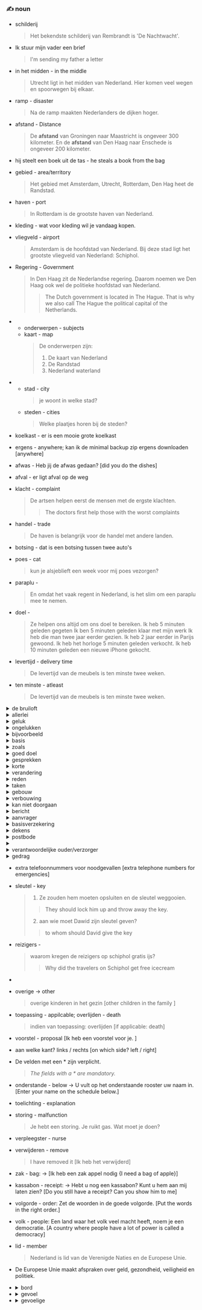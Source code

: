 ### :writing_hand: noun

- schilderij
    > Het bekendste schilderij van Rembrandt is 'De Nachtwacht'.
- Ik stuur mijn vader een brief
    > I'm sending my father a letter
- in het midden - in the middle
    > Utrecht ligt in het midden van Nederland. Hier komen veel wegen en spoorwegen bij elkaar.

- ramp - disaster
    > Na de ramp maakten Nederlanders de dijken hoger.
- afstand - Distance
    > De **afstand** van Groningen naar Maastricht is ongeveer 300 kilometer.
    > En de **afstand** van Den Haag naar Enschede is ongeveer 200 kilometer.
- hij steelt een boek uit de tas - he steals a book from the bag
- gebied - area/territory
    > Het gebied met Amsterdam, Utrecht, Rotterdam, Den Hag heet de Randstad.
- haven - port
    > In Rotterdam is de grootste haven van Nederland.
- kleding - wat voor kleding wil je vandaag kopen.

- vliegveld - airport
    > Amsterdam is de hoofdstad van Nederland. Bij deze stad ligt het grootste vliegveld van Nederland: Schiphol.

- Regering - Government
    > In Den Haag zit de Nederlandse regering. Daarom noemen we Den Haag ook wel de politieke hoofdstad van Nederland.
    >
    > > The Dutch government is located in The Hague. That is why we also call The Hague the political capital of the Netherlands.
    >

- - onderwerpen - subjects
  - kaart - map
      > De onderwerpen zijn:
      > 1. De kaart van Nederland
      > 2. De Randstad
      > 3. Nederland waterland

- - stad - city
      > je woont in welke stad?
  - steden - cities
      >  Welke plaatjes horen bij de steden?
- koelkast - er is een mooie grote koelkast
- ergens - anywhere; kan ik de minimal backup zip ergens downloaden [anywhere]
- afwas - Heb jij de afwas gedaan? [did you do the dishes]
- afval - er ligt afval op de weg
- klacht - complaint
    > De artsen helpen eerst de mensen met de ergste klachten.
    >
    >> The doctors first help those with the worst complaints
- handel - trade
    > De haven is belangrijk voor de handel met andere landen.
- botsing - dat is een botsing tussen twee auto's
- poes - cat
    > kun je alsjeblieft een week voor mij poes vezorgen?
- paraplu -
    > En omdat het vaak regent in Nederland, is het slim om een paraplu mee te nemen.
- doel -
    > Ze helpen ons altijd om ons doel te bereiken.
      Ik heb 5 minuten geleden gegeten
      Ik ben 5 minuten geleden klaar met mijn werk
      Ik heb die man twee jaar eerder gezien.
      Ik heb 2 jaar eerder in Parijs gewoond.
      Ik heb het horloge 5 minuten geleden verkocht.
      Ik heb 10 minuten geleden een nieuwe iPhone gekocht.

- levertijd - delivery time
    > De levertijd van de meubels is ten minste twee weken.
- ten minste - atleast
    > De levertijd van de meubels is ten minste twee weken.

<details><summary>de bruiloft</summary>wedding<br> Volgende week vrijdag is de bruiloft van Nadia en Richard! </details>
<details><summary>allerlei</summary>all kind of<br> U leert om te helpen bij allerlei ongelukken. </details>
<details><summary>geluk</summary>luck </details>
<details><summary>ongelukken</summary>accidents </details>
<details><summary>bijvoorbeeld</summary>for example </details>
<details><summary>basis</summary>base<br>
Het salaris wordt bepaald op basis van de ervaring en de opleidingsachtergrond.<br>
<blockquote>Pay will be based on experience and educational background.</blockquote>
 </details>
<details><summary>zoals</summary>such as<br>Ik hou van fruit zoals druiven en perziken </details>

<details><summary>goed doel </summary>charity<br>
Het geld dat we verdienen met de verkoop gaat naar een goed doel. Elk jaar kiezen we een ander goed doel.<br>
<blockquote>The money we earn from the sale goes to charity. Every year we choose a different charity.</blockquote>
 </details>

<details><summary>gesprekken</summary>discussions <br> bij slecht weer is een goede start van een gesprek
<blockquote>bij slecht weer is een goede start van een gesprek </blockquote>
</details>

<details><summary>korte</summary>brief <br> veel gesprekken beginnen met een korte evaluatie van het weer
<blockquote>many conversations start with a brief evaluation of the weather</blockquote>
</details>

<details><summary>verandering</summary>change <br> de reden voor deze verandering is simpel.
<blockquote>The reason for this is simple </blockquote>
</details>

<details><summary>reden</summary>reason </details>

<details><summary>taken</summary>tasks <br> we gaan dan ook samen kijken wie misschien andere taken moet doen.
<blockquote>we will therefore look together to see who might have to do other tasks. </blockquote>
</details>

<details><summary>gebouw</summary>building </details>

<details><summary>verbouwing</summary>rennovation <br>
er komen nieuwe leslokalen in het Kuijpergebouw. De extra lokalen komen op de <b>eerste verdieping</b>. Daarom gaat deze verdieping vanaf volgende week maandag een paar dagen dicht. Er zijn dan geen lessen in het Kuijpergebouw. Ook het studieccentrum is op deze dagen gesloten. Studeren kan dan op de begane grond, in het computerlokaal. De verbouwing duurt tot en met donderdag, daarna gaat het hele gebouw weer open. Vanaf vrijdag zijn er dus weer lessen op de eerste verdieping. Ook de lessen van de nieuwe cursus 'Nederlands voor beginners' zijn dan in dit gebouw.
<blockquote>
new classrooms will be built in the Kuijper building. The extra classrooms will be on the <b>first floor</b>. That is why this floor will close for a few days from next Monday. Therwill be no classes in the Kuijper building. The study center is also closed on these days. You can then study on the ground floor, in the computer room. The renovation will lasuntil Thursday, after which the entire building will reopen. So from Friday there will be classes on the first floor again. The lessons of the new course 'Dutch for beginnerswill also be in this building.
</blockquote>
</details>

<details><summary> kan niet doorgaan </summary> cannot take place
    <blockquote> the 'Dutch in practice' course cannot take place due to the renovation.<br>
    de cursus 'nederlands in de praktijk' kan door de verbouwing niet doorgaan. </blockquote>
</details>

<details><summary>bericht</summary>report <br> Monica leest in de krant een bericht over vergrijzing.
<blockquote>Monica reads a report in the newspaper about aging. </blockquote>
</details>

<details><summary>aanvrager</summary>applicant <br> Handtekening aanvrager
<blockquote>Signature applicant </blockquote>
</details>

<details><summary>basisverzekering</summary>basic insurance <br> olek heeft een basisverzekering bij Menzis. Hoeveel meer moet hij daarvoor gaan betalen?
<blockquote>olek has basic insurance with Menzis. How much more should he pay for that? </blockquote>
</details>

<details><summary>dekens</summary>blankets <br> zij legt de dekens in de kast
<blockquote>she puts the blankets in the closet  </blockquote>
</details>

<details><summary>postbode</summary>postman </details>

<details><summary>
<li>verantwoordelijke ouder/verzorger</li>
<li>gedrag</li>
</summary>
<li>responsible parent/guardian</li>
<li>behavior</li> <br>
Ouders zijn verantwoordelijk voor het gedrag van hun kind tot 14 jaar.
<blockquote>Parents are responsible for the behavior of their child up to the age of 14.</blockquote>
</details>

- extra telefoonnummers voor noodgevallen [extra telephone numbers for emergencies]

- sleutel - key
    > 1. Ze zouden hem moeten opsluiten en de sleutel weggooien.
    >
    >> They should lock him up and throw away the key.
    >
    > 2. aan wie moet Dawid zijn sleutel geven?
    >> to whom should David give the key
    >
- reizigers -
  > waarom kregen de reizigers op schiphol gratis ijs?
  >
  >> Why did the travelers on Schiphol get free icecream
  >
-
- overige -> other
    > overige kinderen in het gezin [other children in the family ]
- toepassing - appilcable; overlijden - death
    > indien van toepassing: overlijden [if applicable: death]
- voorstel - proposal [Ik heb een voorstel voor je. ]
- aan welke kant? links / rechts [on which side? left / right]
- De velden met een * zijn verplicht.
    > *The fields with a \* are mandatory.*
- onderstande - below -> U vult op het onderstaande rooster uw naam in. [Enter your name on the schedule below.]
- toelichting - explanation
- storing - malfunction
    > Je hebt een storing. Je ruikt gas. Wat moet je doen?
- verpleegster - nurse
- verwijderen - remove
    > I have removed it [Ik heb het verwijderd]
- zak - bag: -> [Ik heb een zak appel nodig {I need a bag of apple}]
- kassabon - receipt: -> Hebt u nog een kassabon? Kunt u hem aan mij laten zien? [Do you still have a receipt? Can you show him to me]
- volgorde - order: Zet de woorden in de goede volgorde. [Put the words in the right order.]
- volk - people: Een land waar het volk veel macht heeft, noem je een democratie. [A country where people have a lot of power is called a democracy]
- lid - member
    > Nederland is lid van de Verenigde Naties en de Europese Unie.
- De Europese Unie maakt afspraken over geld, gezondheid, veiligheid en politiek.
- <details><summary>bord </summary> 1. plate 2. board
  <br>
  <details><summary> 1. Als je binnen drie minuten je bord niet leeg hebt, krijg je geen toetje.</summary><br>If you don't finish your plate in three minutes, you won't get dessert.</details>
  <details><summary> 2. Ik schrijf wat dingen op het bord.</summary><br>I write some things on the board.</details>
  </details>
- <details><summary>gevoel</summary><br>feeling<br>Dat gevoel hebben alle zoogdieren gemeen.<br> It is a feeling which all mammals have in common. </details>
- <details><summary>gevoelige </summary><br>sensitive </details>
